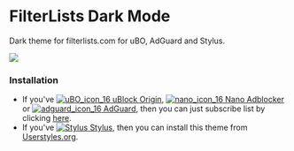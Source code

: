 # FilterLists Dark Mode
Dark theme for filterlists.com for uBO, AdGuard and Stylus.

<img src="https://userstyles.org/style_screenshots/164059_after.png">

### Installation
* If you've [![uBO_icon_16](https://user-images.githubusercontent.com/22258847/58104215-675c2d00-7bb2-11e9-9ef7-53bd5d32139c.png) uBlock Origin](https://github.com/gorhill/uBlock),
[![nano_icon_16](https://user-images.githubusercontent.com/22258847/58104236-7347ef00-7bb2-11e9-86c3-7f1646118e7e.png) Nano Adblocker](https://github.com/NanoAdblocker/NanoCore) or
[![adguard_icon_16](https://user-images.githubusercontent.com/22258847/58104254-7d69ed80-7bb2-11e9-989b-a0a73db4d808.png) AdGuard](https://adguard.com), then you can just subscribe list by clicking [here](https://subscribe.adblockplus.org/?location=https://raw.githubusercontent.com/hawkeye116477/FilterListsDarkMode/master/DarkFilterLists.txt&title=FilterLists%20Dark%20Mode).
* If you've [![Stylus](https://cdn.add0n.com/icons/stylus16.png) Stylus](https://add0n.com/stylus.html), then you can install this theme from [Userstyles.org](https://userstyles.org/styles/164059/filterlist-s-dark-mode).

